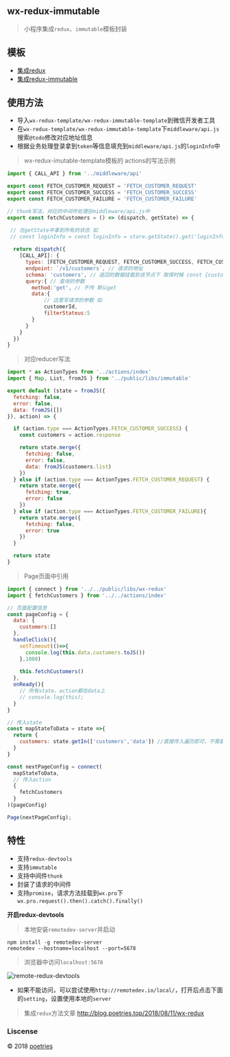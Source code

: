 ## wx-redux-immutable

> 小程序集成`redux`、`immutable`模板封装


## 模板

- [集成redux](./wx-redux-template)
- [集成redux-immutable](./wx-redux-immutable-template)

## 使用方法

- 导入`wx-redux-template/wx-redux-immutable-template`到微信开发者工具
- 在`wx-redux-template/wx-redux-immutable-template`下`middleware/api.js`搜索`@todo`修改对应地址信息
- 根据业务处理登录拿到`token`等信息填充到`middleware/api.js`的`loginInfo`中

> wx-redux-imutable-template模板的 actions的写法示例

```javascript
import { CALL_API } from '../middleware/api'

export const FETCH_CUSTOMER_REQUEST = 'FETCH_CUSTOMER_REQUEST'
export const FETCH_CUSTOMER_SUCCESS = 'FETCH_CUSTOMER_SUCCESS'
export const FETCH_CUSTOMER_FAILURE = 'FETCH_CUSTOMER_FAILURE'

// thunk写法，对应的中间件处理在middleware/api.js中
export const fetchCustomers = () => (dispatch, getState) => {

 // 在getState中拿到所有的状态 如
 // const loginInfo = const loginInfo = store.getState().get('loginInfo').toObject()
 
  return dispatch({
    [CALL_API]: {
      types: [FETCH_CUSTOMER_REQUEST, FETCH_CUSTOMER_SUCCESS, FETCH_CUSTOMER_FAILURE],
      endpoint: `/v1/customers`, // 请求的地址
      schema: 'customers', // 返回的数据挂载到该节点下 取得时候 const {customer} = action.response
      query:{ // 查询的参数
        method:'get', // 不传 默认get 
        data:{
            // 这里写请求的参数 如
            customerId,
            filterStateus:5
        }
      }
    }
  })
}
```

> 对应reducer写法

```javascript
import * as ActionTypes from '../actions/index'
import { Map, List, fromJS } from '../public/libs/immutable'

export default (state = fromJS({
  fetching: false,
  error: false,
  data: fromJS([])
}), action) => {

  if (action.type === ActionTypes.FETCH_CUSTOMER_SUCCESS) {
    const customers = action.response

    return state.merge({
      fetching: false,
      error: false,
      data: fromJS(customers.list)
    })
  } else if (action.type === ActionTypes.FETCH_CUSTOMER_REQUEST) {
    return state.merge({
      fetching: true,
      error: false
    })
  } else if (action.type === ActionTypes.FETCH_CUSTOMER_FAILURE){
    return state.merge({
      fetching: false,
      error: true
    })
  }

  return state
}
```

> Page页面中引用

```javascript
import { connect } from '../../public/libs/wx-redux'
import { fetchCustomers } from '../../actions/index'

// 页面配置信息
const pageConfig = {
  data: {
    customers:[]
  },
  handleClick(){
    setTimeout(()=>{
      console.log(this.data.customers.toJS())
    },1000)
    
    this.fetchCustomers()
  },
  onReady(){
    // 所有state、action都在data上
    // console.log(this);
  }
}

// 传入state
const mapStateToData = state =>{
  return {
    customers: state.getIn(['customers','data']) //直接传入遍历即可，不需要toJS()
  }
}

const nextPageConfig = connect(
  mapStateToData,
  // 传入action
  {
    fetchCustomers
  }
)(pageConfig)

Page(nextPageConfig);
```

## 特性

- 支持`redux-devtools`
- 支持`immutable`
- 支持中间件`thunk`
- 封装了请求的中间件
- 支持`promise`，请求方法挂载到`wx.pro`下`wx.pro.request().then().catch().finally()`


**开启redux-devtools**

> 本地安装`remotedev-server`并启动

```shell
npm install -g remotedev-server
remotedev --hostname=localhost --port=5678
```

> 浏览器中访问`localhost:5678`

![remote-redux-devtools](https://upload-images.jianshu.io/upload_images/1480597-54032e17cab3dc21.png?imageMogr2/auto-orient/strip%7CimageView2/2/w/1240)

- 如果不能访问，可以尝试使用`http://remotedev.io/local/`，打开后点击下面的`setting`，设置使用本地的`server`

> 集成`redux`方法文章 http://blog.poetries.top/2018/08/11/wx-redux

### Liscense

© 2018  [poetries](http://blog.poetries.top)
